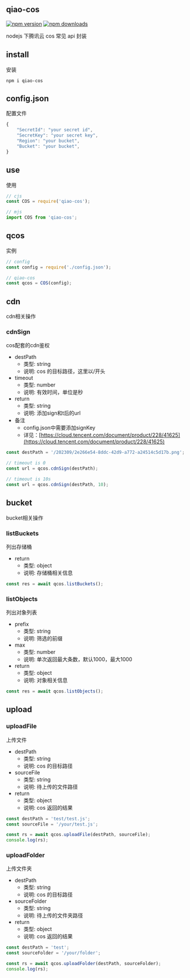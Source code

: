 ## qiao-cos

[![npm version](https://img.shields.io/npm/v/qiao-cos.svg?style=flat-square)](https://www.npmjs.org/package/qiao-cos)
[![npm downloads](https://img.shields.io/npm/dm/qiao-cos.svg?style=flat-square)](https://npm-stat.com/charts.html?package=qiao-cos)

nodejs 下腾讯云 cos 常见 api 封装

## install

安装

```shell
npm i qiao-cos
```

## config.json

配置文件

```javascript
{
    "SecretId": "your secret id",
    "SecretKey": "your secret key",
    "Region": "your bucket",
    "Bucket": "your bucket",
}
```

## use

使用

```javascript
// cjs
const COS = require('qiao-cos');

// mjs
import COS from 'qiao-cos';
```

## qcos

实例

```javascript
// config
const config = require('./config.json');

// qiao-cos
const qcos = COS(config);
```

## cdn

cdn相关操作

### cdnSign

cos配套的cdn鉴权

- destPath
  - 类型: string
  - 说明: cos 的目标路径，这里以/开头
- timeout
  - 类型: number
  - 说明: 有效时间，单位是秒
- return
  - 类型: string
  - 说明: 添加sign和t后的url
- 备注
  - config.json中需要添加signKey
  - 详见：[https://cloud.tencent.com/document/product/228/41625](https://cloud.tencent.com/document/product/228/41625)

```javascript
const destPath = '/202309/2e266e54-8ddc-42d9-a772-a24514c5d17b.png';

// timeout is 0
const url = qcos.cdnSign(destPath);

// timeout is 10s
const url = qcos.cdnSign(destPath, 10);
```

## bucket

bucket相关操作

### listBuckets

列出存储桶

- return
  - 类型: object
  - 说明: 存储桶相关信息

```javascript
const res = await qcos.listBuckets();
```

### listObjects

列出对象列表

- prefix
  - 类型: string
  - 说明: 筛选的前缀
- max
  - 类型: number
  - 说明: 单次返回最大条数，默认1000，最大1000
- return
  - 类型: object
  - 说明: 对象相关信息

```javascript
const res = await qcos.listObjects();
```

## upload

### uploadFile

上传文件

- destPath
  - 类型: string
  - 说明: cos 的目标路径
- sourceFile
  - 类型: string
  - 说明: 待上传的文件路径
- return
  - 类型: object
  - 说明: cos 返回的结果

```javascript
const destPath = 'test/test.js';
const sourceFile = '/your/test.js';

const rs = await qcos.uploadFile(destPath, sourceFile);
console.log(rs);
```

### uploadFolder

上传文件夹

- destPath
  - 类型: string
  - 说明: cos 的目标路径
- sourceFolder
  - 类型: string
  - 说明: 待上传的文件夹路径
- return
  - 类型: object
  - 说明: cos 返回的结果

```javascript
const destPath = 'test';
const sourceFolder = '/your/folder';

const rs = await qcos.uploadFolder(destPath, sourceFolder);
console.log(rs);
```
